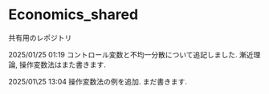 # Economics_shared
共有用のレポジトリ

2025/01/25 01:19 コントロール変数と不均一分散について追記しました. 漸近理論, 操作変数法はまた書きます.

2025/01\25 13:04 操作変数法の例を追加. まだ書きます.
